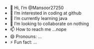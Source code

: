 - 👋 Hi, I’m @Mansoor27250
- 👀 I’m interested in coding at github
- 🌱 I’m currently learning java
- 💞️ I’m looking to collaborate on nothing
- 📫 How to reach me ...nope
- 😄 Pronouns: ...
- ⚡ Fun fact: ...

<!---
Mansoor27250/Mansoor27250 is a ✨ special ✨ repository because its `README.md` (this file) appears on your GitHub profile.
You can click the Preview link to take a look at your changes.
--->
